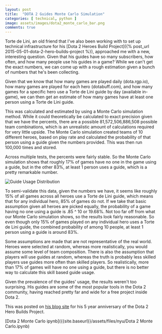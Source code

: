 ```yaml
---
layout: post
title:  "DOTA 2 Guides Monte Carlo Simulation"
categories: [ technical, python ]
image: assets/images/dota2_monte_carlo_bar.png
comments: true
---
```


Torte de Lini, an old friend that I've also been working with to set up technical infrastructure for his [Dota 2 Heroes Build Project]({% post_url 2015-05-01-dota-2-hero-builds-project %}), approached me with a new, interesting question. Given that his guides have so many subscribers, how often, and how many people use his guides in a game? While we can't get the exact numbers, we can come up with a rough estimation given a bunch of numbers that he's been collecting.

Given that we know that how many games are played daily (dota.rgp.io), how many games are played for each hero (dotabuff.com), and how many games for a specific hero use a Torte de Lini guide by day (available in-game), we can then get an estimate of how many games have at least one person using a Torte de Lini guide.

This was calculated and estimated by using a Monte Carlo simulation method. While it could theoretically be calculated to exact precision given that we have the percents, there are a possible 81,572,506,886,508 possible team combinations, which is an unrealistic amount of calculations required for very little upside. The Monte Carlo simulation created teams of 10 different heroes, based on play rate and calculated the probability of that person using a guide given the numbers provided. This was then run 100,000 times and stored.

Across multiple tests, the percents were fairly stable. So the Monte Carlo simulation shows that roughly 17% of games have no one in the game using a guide, but in the other 83%, at least 1 person uses a guide, which is a pretty remarkable number.

![Guide Usage Distribution]({{site.baseurl}}/assets/images/guide_usage_distribution.png)

To semi-validate this data, given the numbers we have, it seems like roughly 15% of all games across all heroes use a Torte de Lini guide, which means that for any individual hero, 85% of games do not. If we take that basic assumption given all heroes are picked equally, the probability of a game having no one using a guide is .85 ^ 10 or 19.68%. Not too far off from what our Monte Carlo simulation shows, so the results look fairly reasonable. So even though only 15% of games played on any individual hero uses a Torte de Lini guide, the combined probability of among 10 people, at least 1 person using a guide is around 83%.

Some assumptions are made that are not representative of the real world. Heroes were selected at random, whereas more realistically, you would assume some level of team composition. There is also the assumption that players will use guides at random, whereas the truth is probably less skilled players use guides more often than skilled players. So realistically, more than 17% of games will have no one using a guide, but there is no better way to calculate this skill based guide usage.

Given the prevalence of the guides' usage, the results weren't too surprising. His guides are some of the most popular tools in the Dota 2 community, having reached pretty far and wide for a free project inside Dota 2.

This was posted on [his blog site](http://tortedelini.com/2018/12/10/5-years-350-million-2018-dota-builds-project-year-review/) for his 5 year anniversary of the Dota 2 Hero Builds Project.

[Dota 2 Monte Carlo ipynb]({{site.baseurl}}/assets/files/nyu/Dota 2 Monte Carlo.ipynb)